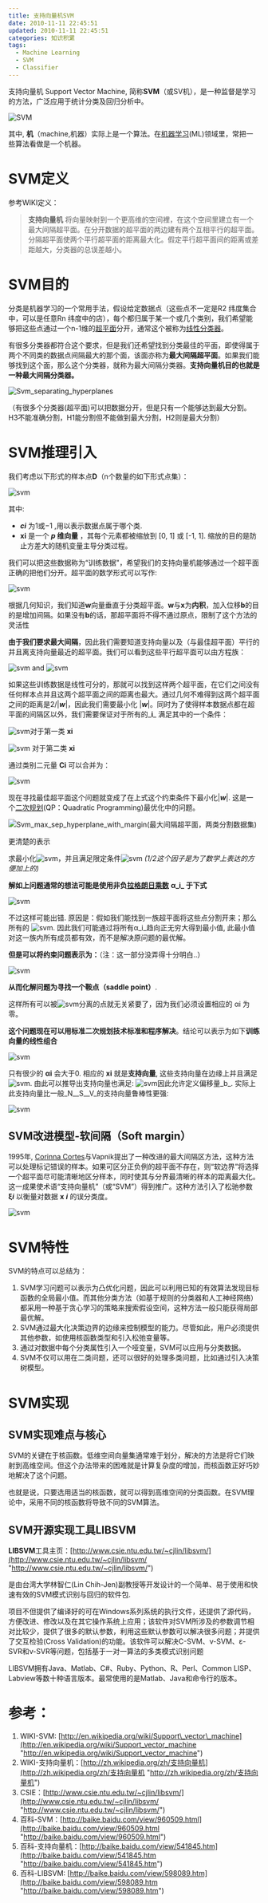 ```yaml
---
title: 支持向量机SVM
date: 2010-11-11 22:45:51
updated: 2010-11-11 22:45:51
categories: 知识积累
tags:
  - Machine Learning
  - SVM
  - Classifier
---
```


支持向量机 Support Vector Machine, 简称**SVM**（或SV机），是一种监督是学习的方法，广泛应用于统计分类及回归分析中。

![SVM](https://ws2.sinaimg.cn/large/006tNbRwly1fynxkke2xtj306s04hjrg.jpg)

其中, **机**（machine,机器）实际上是一个算法。在[机器学习](http://zh.wikipedia.org/zh/机器学习)(ML)领域里，常把一些算法看做是一个机器。

<!-- more -->

# SVM定义

参考WIKI定义：

> **支持向量机** 将向量映射到一个更高维的空间裡，在这个空间里建立有一个最大间隔超平面。在分开数据的超平面的两边建有两个互相平行的超平面。分隔超平面使两个平行超平面的距离最大化。假定平行超平面间的距离或差距越大，分类器的总误差越小。

# SVM目的

分类是机器学习的一个常用手法，假设给定数据点（这些点不一定是R2 纬度集合中，可以是任意Rn 纬度中的店），每个都归属于某一个或几个类别，我们希望能够把这些点通过一个n-1维的[超平面](http://zh.wikipedia.org/wiki/%E8%B6%85%E5%B9%B3%E9%9D%A2)分开，通常这个被称为[线性分类器](http://zh.wikipedia.org/wiki/%E7%BA%BF%E6%80%A7%E5%88%86%E7%B1%BB%E5%99%A8)。

有很多分类器都符合这个要求，但是我们还希望找到分类最佳的平面，即使得属于两个不同类的数据点间隔最大的那个面，该面亦称为**最大间隔超平面**。如果我们能够找到这个面，那么这个分类器，就称为最大间隔分类器。**支持向量机目的也就是一种最大间隔分类器。**

![Svm_separating_hyperplanes](https://ws4.sinaimg.cn/large/006tNbRwly1fynxll809ej307i05kmx0.jpg)

（有很多个分类器(超平面)可以把数据分开，但是只有一个能够达到最大分割。H3不能准确分割，H1能分割但不能做到最大分割，H2则是最大分割）

# SVM推理引入

我们考虑以下形式的样本点**D**（n个数量的如下形式点集）：

![svm](https://ws1.sinaimg.cn/large/006tNbRwly1fynxnrltecj309u0163ya.jpg)

其中:

* **_ci_** 为1或−1 ,用以表示数据点属于哪个类.
* **xi** 是一个 **_p_ 维向量** ，其每个元素都被缩放到 [0, 1] 或 [-1, 1]. 缩放的目的是防止方差大的随机变量主导分类过程。

我们可以把这些数据称为“训练数据"，希望我们的支持向量机能够通过一个超平面正确的把他们分开。超平面的数学形式可以写作:

![svm](https://ws4.sinaimg.cn/large/006tNbRwly1fynxoerb4gj303s012gld.jpg)

根据几何知识，我们知道**w**向量垂直于分类超平面。**w**与**x**为**内积**，加入位移**b**的目的是增加间隔。如果没有**b**的话，那超平面将不得不通过原点，限制了这个方法的灵活性

**由于我们要求最大间隔**，因此我们需要知道支持向量以及（与最佳超平面）平行的并且离支持向量最近的超平面。我们可以看到这些平行超平面可以由方程族：

![svm](https://ws4.sinaimg.cn/large/006tNbRwly1fynxp8wykcj303n00zdfl.jpg) and ![svm](https://ws3.sinaimg.cn/large/006tNbRwly1fynxpfvqh9j304600zdfl.jpg)

如果这些训练数据是线性可分的，那就可以找到这样两个超平面，在它们之间没有任何样本点并且这两个超平面之间的距离也最大。通过几何不难得到这两个超平面之间的距离是2/|_**w**_|，因此我们需要最小化 |_**w**_|。同时为了使得样本数据点都在超平面的间隔区以外，我们需要保证对于所有的_**i**_ 满足其中的一个条件：

![svm](https://ws1.sinaimg.cn/large/006tNbRwly1fynxq27ufqj303j00h741.jpg)对于第一类 **xi**

![svm](https://ws4.sinaimg.cn/large/006tNbRwly1fynxqoac9pj303x00h741.jpg) 对于第二类 **xi**

通过类别二元量 **Ci** 可以合并为：

![svm](https://ws4.sinaimg.cn/large/006tNbRwly1fynxr5ih9wj309k00pwe9.jpg)

现在寻找最佳超平面这个问题就变成了在上式这个约束条件下最小化|_**w**_|. 这是一个[二次规划](http://zh.wikipedia.org/wiki/%E4%BA%8C%E6%AC%A1%E8%A7%84%E5%88%92)(QP：Quadratic Programming)最优化中的问题。

![Svm_max_sep_hyperplane_with_margin(最大间隔超平面，两类分割数据集)](https://ws4.sinaimg.cn/large/006tNbRwly1fynxrj1i0uj308w08mt8n.jpg)

更清楚的表示

求最小化![svm](https://ws3.sinaimg.cn/large/006tNbRwly1fynxs8u77yj3013010741.jpg)，并且满足限定条件![svm](https://ws3.sinaimg.cn/large/006tNbRwly1fynxsi4kdbj309g00lq2p.jpg)
_(1/2这个因子是为了数学上表达的方便加上的)_

**解如上问题通常的想法可能是使用非负**[**拉格朗日乘数**](http://zh.wikipedia.org/wiki/%E6%8B%89%E6%A0%BC%E6%9C%97%E6%97%A5%E4%B9%98%E6%95%B0) **α_i_ 于下式**

![svm](https://ws2.sinaimg.cn/large/006tNbRwly1fynxt27qdaj30a3023gle.jpg)

不过这样可能出错. 原因是：假如我们能找到一族超平面将这些点分割开来；那么所有的 ![svm](https://ws4.sinaimg.cn/large/006tNbRwly1fynxzw4kqgj305000lgld.jpg). 因此我们可能通过将所有α_i_趋向正无穷大得到最小值, 此最小值对这一族内所有成员都有效，而不是解决原问题的最优解。

**但是可以将约束问题表示为：**（注：这一部分没弄得十分明白..）

![svm](https://ws2.sinaimg.cn/large/006tNbRwly1fyny2cdc72j30ai01jmwz.jpg)

**从而化解问题为寻找一个鞍点（saddle point）**.

这样所有可以被![svm](https://ws3.sinaimg.cn/large/006tNbRwly1fyny3a4sq3j304z00ldfl.jpg)分离的点就无关紧要了，因为我们必须设置相应的 αi 为零。

**这个问题现在可以用标准二次规划技术标准和程序解决**。结论可以表示为如下**训练向量的线性组合**

![svm](https://ws2.sinaimg.cn/large/006tNbRwly1fyny0q17c3j303f01jjr5.jpg)

只有很少的 **αi** 会大于0. 相应的 **xi** 就是**支持向量**, 这些支持向量在边缘上并且满足 ![svm](https://ws4.sinaimg.cn/large/006tNbRwly1fyny5134vfj304z00ldfl.jpg). 由此可以推导出支持向量也满足: ![svm](https://ws1.sinaimg.cn/large/006tNbRwly1fyny5so8bpj30a000l3ya.jpg)因此允许定义偏移量_b_. 实际上此支持向量比一般_N__S__V_的支持向量鲁棒性更强:

![svm](https://ws1.sinaimg.cn/large/006tNbRwly1fyny77l52ej305w01na9u.jpg)

## SVM改进模型-软间隔（Soft margin）

1995年, [Corinna Cortes](http://zh.wikipedia.org/w/index.php?title=Corinna_Cortes&action=edit&redlink=1)与Vapnik提出了一种改进的最大间隔区方法，这种方法可以处理标记错误的样本。如果可区分正负例的超平面不存在，则“软边界”将选择一个超平面尽可能清晰地区分样本，同时使其与分界最清晰的样本的距离最大化。这一成果使术语“支持向量机”（或“SVM”）得到推广。这种方法引入了松驰参数 **ξ**_**i**_ 以衡量对数据 **x** **_i_** 的误分类度。

![svm](https://ws4.sinaimg.cn/large/006tNbRwly1fyny815832j308k00pt8h.jpg)

# SVM特性

SVM的特点可以总结为：

1. SVM学习问题可以表示为凸优化问题，因此可以利用已知的有效算法发现目标函数的全局最小值。而其他分类方法（如基于规则的分类器和人工神经网络）都采用一种基于贪心学习的策略来搜索假设空间，这种方法一般只能获得局部最优解。
2. SVM通过最大化决策边界的边缘来控制模型的能力。尽管如此，用户必须提供其他参数，如使用核函数类型和引入松弛变量等。
3. 通过对数据中每个分类属性引入一个哑变量，SVM可以应用与分类数据。
4. SVM不仅可以用在二类问题，还可以很好的处理多类问题，比如通过引入决策树模型。

# SVM实现

## SVM实现难点与核心

SVM的关键在于核函数。低维空间向量集通常难于划分，解决的方法是将它们映射到高维空间。但这个办法带来的困难就是计算复杂度的增加，而核函数正好巧妙地解决了这个问题。

也就是说，只要选用适当的核函数，就可以得到高维空间的分类函数。在SVM理论中，采用不同的核函数将导致不同的SVM算法。

## SVM开源实现工具LIBSVM

**LIBSVM**工具主页：[http://www.csie.ntu.edu.tw/~cjlin/libsvm/](http://www.csie.ntu.edu.tw/~cjlin/libsvm/ "http://www.csie.ntu.edu.tw/~cjlin/libsvm/")

是由台湾大学林智仁(Lin Chih-Jen)副教授等开发设计的一个简单、易于使用和快速有效的SVM模式识别与回归的软件包.

项目不但提供了编译好的可在Windows系列系统的执行文件，还提供了源代码，方便改进、修改以及在其它操作系统上应用；该软件对SVM所涉及的参数调节相对比较少，提供了很多的默认参数，利用这些默认参数可以解决很多问题；并提供了交互检验(Cross Validation)的功能。该软件可以解决C-SVM、ν-SVM、ε-SVR和ν-SVR等问题，包括基于一对一算法的多类模式识别问题

LIBSVM拥有Java、Matlab、C#、Ruby、Python、R、Perl、Common LISP、Labview等数十种语言版本。最常使用的是Matlab、Java和命令行的版本。

# 参考：

1. WIKI-SVM: [http://en.wikipedia.org/wiki/Support\_vector\_machine](http://en.wikipedia.org/wiki/Support_vector_machine "http://en.wikipedia.org/wiki/Support_vector_machine")
2. WIKI-支持向量机：[http://zh.wikipedia.org/zh/支持向量机](http://zh.wikipedia.org/zh/支持向量机 "http://zh.wikipedia.org/zh/支持向量机")
3. CSIE：[http://www.csie.ntu.edu.tw/~cjlin/libsvm/](http://www.csie.ntu.edu.tw/~cjlin/libsvm/ "http://www.csie.ntu.edu.tw/~cjlin/libsvm/")
4. 百科-SVM：[http://baike.baidu.com/view/960509.html](http://baike.baidu.com/view/960509.html "http://baike.baidu.com/view/960509.html")
5. 百科-支持向量机：[http://baike.baidu.com/view/541845.htm](http://baike.baidu.com/view/541845.htm "http://baike.baidu.com/view/541845.htm")
6. 百科-LIBSVM: [http://baike.baidu.com/view/598089.htm](http://baike.baidu.com/view/598089.htm "http://baike.baidu.com/view/598089.htm")